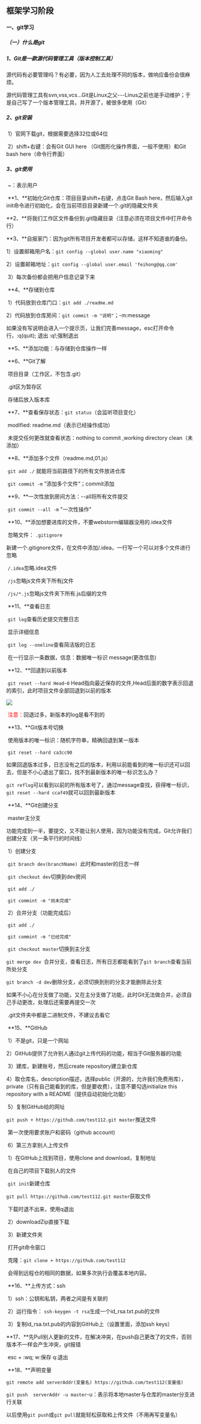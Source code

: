 ## 框架学习阶段

#### 一、git学习

##### （一）什么是git

##### 	1、Git是一款源代码管理工具（版本控制工具）

​	源代码有必要管理吗？有必要，因为人工去处理不同的版本，做响应备份会很麻烦。

​	源代码管理工具有svn,vss,vcs...Git是Linux之父---Linus之前也是手动维护；于是自己写了一个版本管理工具，并开源了，被很多使用（Git）

##### 	2、git安装

​	1）官网下载git，根据需要选择32位或64位

​	2）shift+右键：会有Git GUI here （Git图形化操作界面，一般不使用）和Git bash here（命令行界面）

##### 	3、git使用

​	~：表示用户

​	**1、**初始化Git仓库：项目目录shift+右键，点击Git Bash here，然后输入git init命令进行初始化，会在当前项目目录新建一个.git的隐藏文件夹

​	**2、**将我们工作区文件备份到.git隐藏目录（注意必须在项目文件中打开命令行）

​	**3、**自报家门：因为git所有项目开发者都可以存储，这样不知道谁的备份。

​		1）设置邮箱用户名：`git config --global user.name "xiaoming"`	

​		2）设置邮箱地址：`git config --global user.email 'feihong@qq.com'`

​		3）每次备份都会把用户信息记录下来

​	**4、**存储到仓库

​		1）代码放到仓库门口：`git add ./readme.md`

​		2）代码放到仓库房间：`git commit -m "说明"`；-m:message 

​		如果没有写说明会进入一个提示页，让我们完善message，esc打开命令行，:q(quit); 退出 :q!;强制退出

​	**5、**添加功能：与存储到仓库操作一样

​	**6、**Git了解

​	项目目录（工作区，不包含.git）

​	.git区为暂存区

​	存储后放入版本库

​	**7、**查看保存状态：`git status`（会监听项目变化）

​	modified: readme.md（表示已经操作成功）

​	未提交任何更改就查看状态：nothing to commit ,working directory clean（未添加）

​	**8、**添加多个文件（readme.md,01.js）

​	`git add ./`	就能将当前路径下的所有文件放进仓库

​	`git commit -m` ”添加多个文件“；commit添加

​	**9、**一次性放到房间方法：--all将所有文件提交

​	`git commit --all -m` "一次性操作"

​	**10、**添加想要进库的文件，不要webstorm编辑器没用的.idea文件

​	忽略文件： `.gitignore`

​	新建一个.gitignore文件，在文件中添加/.idea，一行写一个可以对多个文件进行忽略

​	`/.idea`忽略.idea文件

​	`/js`忽略js文件夹下所有j文件

​	`/js/*.js`忽略js文件夹下所有.js后缀的文件

​	**11、**查看日志

​	`git log`查看历史提交完整日志

​	显示详细信息

​	`git log --oneline`查看简洁版的日志

​	在一行显示一条数据，信息：数据唯一标识 message(更改信息)

​	**12、**回退到以前版本

​	`git reset --hard Head~0`	Head指向最近保存的文件,Head后面的数字表示回退的索引，此时项目文件全部回退到以前的版本

![](C:\Users\Administrator\Desktop\Git时间线.png)

​	<font color='red'>注意：</font>回退过多，新版本的log是看不到的

​	**13、**Git版本号切换

​	使用版本的唯一标识：随机字符串，精确回退到某一版本

​	`git reset --hard ca3cc90`

​	如果回退版本过多，日志没有之后的版本，利用以前能看到的唯一标识还可以回去，但是不小心退出了窗口，找不到最新版本的唯一标识怎么办？

​	`git reflog`可以看到以前的所有版本号了，通过message查找，获得唯一标识，`git reset --hard ccaf49`就可以回到最新版本

​	**14、**Git创建分支

​	master主分支

​	功能完成到一半，要提交，又不能让别人使用，因为功能没有完成，Git允许我们创建分支（另一条平行的时间线）

​	1）创建分支

​	`git branch dev(branchName) `此时和master的日志一样

​	`git checkout dev`切换到dev房间

​	`git add ./`

​	`git commint -m "尚未完成"`

​	2）合并分支（功能完成后）

​	`git add ./`

​	`git commint -m "已经完成"`

​	`git checkout master`切换到主分支

​	`git merge dev `合并分支，查看日志，所有日志都能看到了`git branch`查看当前所处分支

​	`git branch -d dev`删除分支，必须切换到别的分支才能删除此分支

​	如果不小心在分支做了功能，又在主分支做了功能，此时Git无法做合并，必须自己手动更改，处理后还需要再提交一次

​	.git文件夹中都是二进制文件，不建议去看它

​	**15、**GitHub

​	1）不是git，只是一个网站

​	2）GitHub提供了允许别人通过git上传代码的功能，相当于Git服务器的功能

​	3）建库，新建账号，然后create repository建立新仓库

​	4）取仓库名，description描述，选择public（开源的，允许我们免费用库），private（只有自己能看到的库，但是要收费），注意不要勾选initialize this repository with a README（提供自动初始化功能）

​	5）复制GitHub给的网址

​	`git push + https://github.com/test112.git master`推送文件

​	第一次使用要求账户和密码（github account)

​	6）第三方拿别人上传文件

​	1）在GitHub上找到项目，使用clone and download，复制地址

​	在自己的项目下载别人的文件

​	`git init`新建仓库

​	`git pull https://github.com/test112.git master`获取文件

​	下载时退不出来，使用q退出

​	2）downloadZip直接下载

​	3）新建文件夹

​	打开git命令窗口

​	克隆：`git clone + https://github.com/test112`

​	会得到远程仓的相同的数据，如果多次执行会覆盖本地内容。

​	**16、**上传方式：ssh

​	1）ssh：公钥和私钥，两者之间是有关联的

​	2）运行指令： `ssh-keygen -t rsa`生成一个id_rsa.txt.pub的文件

​	3）复制id_rsa.txt.pub的内容到GitHub上（设置里面，添加ssh keys）

​	**17、**先Pull别人更新的文件，在解决冲突，在push自己更改了的文件，否则版本不一样会产生冲突，git报错

​	esc + :wq;		w:保存	q:退出

​	**18、**声明变量

​	`git remote add serverAddr(变量名) https://github.com/test112(变量值)`

​	`git push  serverAddr -u master`-u：表示将本地master与仓库的master分支进行关联

​	以后使用`git push`或`git pull`就能轻松获取和上传文件（不用再写变量名）